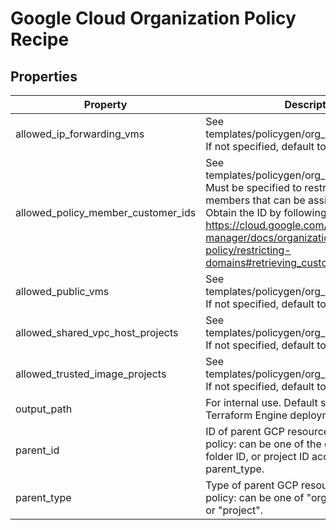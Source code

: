 # Google Cloud Organization Policy Recipe

<!-- These files are auto generated -->

## Properties

| Property | Description | Type | Required | Default | Pattern |
| -------- | ----------- | ---- | -------- | ------- | ------- |
| allowed_ip_forwarding_vms | See templates/policygen/org_policies/variables.tf. If not specified, default to allow all. | array(string) | false | - | - |
| allowed_policy_member_customer_ids | See templates/policygen/org_policies/variables.tf. Must be specified to restrict domain members that can be assigned IAM roles. Obtain the ID by following <https://cloud.google.com/resource-manager/docs/organization-policy/restricting-domains#retrieving_customer_id>. | array(string) | true | - | - |
| allowed_public_vms | See templates/policygen/org_policies/variables.tf. If not specified, default to deny all. | array(string) | false | - | - |
| allowed_shared_vpc_host_projects | See templates/policygen/org_policies/variables.tf. If not specified, default to allow all. | array(string) | false | - | - |
| allowed_trusted_image_projects | See templates/policygen/org_policies/variables.tf. If not specified, default to allow all. | array(string) | false | - | - |
| output_path | For internal use. Default state path prefix for Terraform Engine deployments. | string | false | - | - |
| parent_id | ID of parent GCP resource to apply the policy: can be one of the organization ID, folder ID, or project ID according to parent_type. | string | false | - | ^[0-9]{8,25}$ |
| parent_type | Type of parent GCP resource to apply the policy: can be one of "organization", "folder", or "project". | string | false | - | ^organization\|folder\|project$ |
